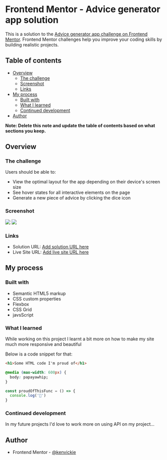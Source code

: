 # Frontend Mentor - Advice generator app solution

This is a solution to the [Advice generator app challenge on Frontend Mentor](https://www.frontendmentor.io/challenges/advice-generator-app-QdUG-13db). Frontend Mentor challenges help you improve your coding skills by building realistic projects.

## Table of contents

- [Overview](#overview)
  - [The challenge](#the-challenge)
  - [Screenshot](#screenshot)
  - [Links](#links)
- [My process](#my-process)
  - [Built with](#built-with)
  - [What I learned](#what-i-learned)
  - [Continued development](#continued-development)
- [Author](#author)

**Note: Delete this note and update the table of contents based on what sections you keep.**

## Overview

### The challenge

Users should be able to:

- View the optimal layout for the app depending on their device's screen size
- See hover states for all interactive elements on the page
- Generate a new piece of advice by clicking the dice icon

### Screenshot

![](./Screenshot%202023-12-23%20at%2011.11.08%20PM.png)
![](./Screenshot%202023-12-23%20at%2011.12.01%20PM.png)

### Links

- Solution URL: [Add solution URL here](https://github.com/vickieken/Quote-generator.git)
- Live Site URL: [Add live site URL here](https://vickieken.github.io/Quote-generator/)

## My process

### Built with

- Semantic HTML5 markup
- CSS custom properties
- Flexbox
- CSS Grid
- javsScript

### What I learned

While working on this project I learnt a bit more on how to make my site much more responsive and beautiful

Below is a code snippet for that:

```html
<h1>Some HTML code I'm proud of</h1>
```
```css
@media (max-width: 600px) {
  body: papayawhip;
}
```
```js
const proudOfThisFunc = () => {
  console.log('🎉')
}
```

### Continued development

In my future projects I'd love to work more on using API on my project...

## Author

- Frontend Mentor - [@kenvickie](https://www.frontendmentor.io/profile/kenvickie)
